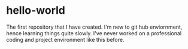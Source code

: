 # hello-world
The first repository that I have created.
I'm new to git hub enviornment, hence learning things quite slowly.
I've never worked on a professional coding and project environment like this before.
